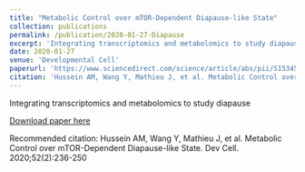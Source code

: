 ```yaml
---
title: "Metabolic Control over mTOR-Dependent Diapause-like State"
collection: publications
permalink: /publication/2020-01-27-Diapause
excerpt: 'Integrating transcriptomics and metabolomics to study diapause '
date: 2020-01-27
venue: 'Developmental Cell'
paperurl: 'https://www.sciencedirect.com/science/article/abs/pii/S1534580719310676'
citation: 'Hussein AM, Wang Y, Mathieu J, et al. Metabolic Control over mTOR-Dependent Diapause-like State. Dev Cell. 2020;52(2):236-250'
---
```

Integrating transcriptomics and metabolomics to study diapause 

[Download paper here](https://www.sciencedirect.com/science/article/abs/pii/S1534580719310676)

Recommended citation: Hussein AM, Wang Y, Mathieu J, et al. Metabolic Control over mTOR-Dependent Diapause-like State. Dev Cell. 2020;52(2):236-250